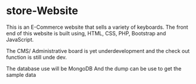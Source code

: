 # store-Website
This is an E-Commerce website that sells a variety of keyboards. The front end of this website is built using, HTML, CSS, PHP, Bootstrap and JavaScript.

The CMS/ Administrative board is yet underdevelopment and the check out function is still unde dev.

The database use will be MongoDB And the dump can be use to get the sample data
